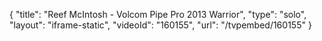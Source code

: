 {
    "title": "Reef McIntosh - Volcom Pipe Pro 2013 Warrior",
    "type": "solo",
    "layout": "iframe-static",
    "videoId": "160155",
    "url": "\/tvpembed\/160155"
}